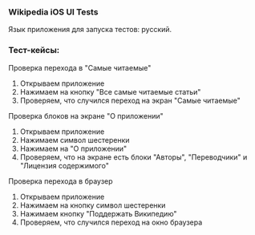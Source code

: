 ### Wikipedia iOS UI Tests

Язык приложения для запуска тестов: русский.

### Тест-кейсы:

Проверка перехода в "Самые читаемые"
  1. Открываем приложение
  2. Нажимаем на кнопку "Все самые читаемые статьи"
  3. Проверяем, что случился переход на экран "Самые читаемые"


Проверка блоков на экране "О приложении"
  1. Открываем приложение
  2. Нажимаем символ шестеренки
  3. Нажимаем на "О приложении"
  4. Проверяем, что на экране есть блоки "Авторы", "Переводчики" и "Лицензия содержимого"


Проверка перехода в браузер
  1. Открываем приложение
  2. Нажимаем на кнопку символ шестеренки
  3. Нажимаем кнопку "Поддержать Википедию"
  4. Проверяем, что случился переход на окно браузера
